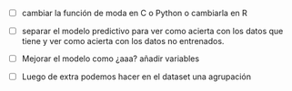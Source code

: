 - [ ] cambiar la función de moda en C o Python o cambiarla en R
- [ ] separar el modelo  predictivo para ver como acierta con los datos que tiene y ver como acierta con los datos no entrenados. 
- [ ] Mejorar el modelo como ¿aaa? añadir variables
- [ ] Luego de extra podemos hacer en el dataset una agrupación 




